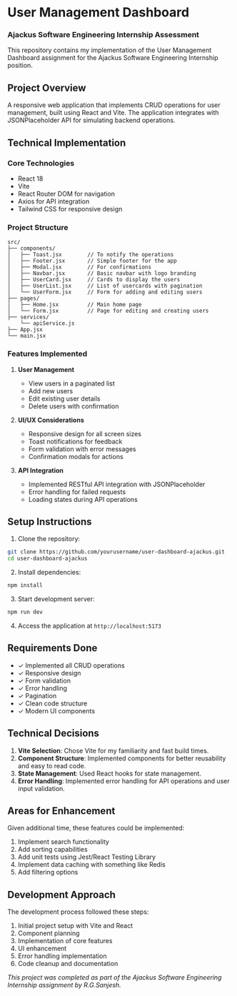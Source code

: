 # User Management Dashboard

### Ajackus Software Engineering Internship Assessment

This repository contains my implementation of the User Management Dashboard assignment for the Ajackus Software Engineering Internship position.

## Project Overview

A responsive web application that implements CRUD operations for user management, built using React and Vite. The application integrates with JSONPlaceholder API for simulating backend operations.

## Technical Implementation

### Core Technologies

- React 18
- Vite
- React Router DOM for navigation
- Axios for API integration
- Tailwind CSS for responsive design

### Project Structure

```
src/
├── components/
│   ├── Toast.jsx        // To notify the operations
│   ├── Footer.jsx       // Simple footer for the app
│   ├── Modal.jsx        // For confirmations
│   ├── Navbar.jsx       // Basic navbar with logo branding
│   ├── UserCard.jsx     // Cards to display the users
│   ├── UserList.jsx     // List of usercards with pagination
│   └── UserForm.jsx     // Form for adding and editing users
├── pages/
│   ├── Home.jsx         // Main home page
│   └── Form.jsx         // Page for editing and creating users
├── services/
    └── apiService.js
├── App.jsx
└── main.jsx
```

### Features Implemented

1. **User Management**

   - View users in a paginated list
   - Add new users
   - Edit existing user details
   - Delete users with confirmation

2. **UI/UX Considerations**

   - Responsive design for all screen sizes
   - Toast notifications for feedback
   - Form validation with error messages
   - Confirmation modals for actions

3. **API Integration**
   - Implemented RESTful API integration with JSONPlaceholder
   - Error handling for failed requests
   - Loading states during API operations

## Setup Instructions

1. Clone the repository:

```bash
git clone https://github.com/yourusername/user-dashboard-ajackus.git
cd user-dashboard-ajackus
```

2. Install dependencies:

```bash
npm install
```

3. Start development server:

```bash
npm run dev
```

4. Access the application at `http://localhost:5173`

## Requirements Done

- ✓ Implemented all CRUD operations
- ✓ Responsive design
- ✓ Form validation
- ✓ Error handling
- ✓ Pagination
- ✓ Clean code structure
- ✓ Modern UI components

## Technical Decisions

1. **Vite Selection**: Chose Vite for my familiarity and fast build times.
2. **Component Structure**: Implemented components for better reusability and easy to read code.
3. **State Management**: Used React hooks for state management.
4. **Error Handling**: Implemented error handling for API operations and user input validation.

## Areas for Enhancement

Given additional time, these features could be implemented:

1. Implement search functionality
2. Add sorting capabilities
3. Add unit tests using Jest/React Testing Library
4. Implement data caching with something like Redis
5. Add filtering options

## Development Approach

The development process followed these steps:

1. Initial project setup with Vite and React
2. Component planning
3. Implementation of core features
4. UI enhancement
5. Error handling implementation
6. Code cleanup and documentation

_This project was completed as part of the Ajackus Software Engineering Internship assignment by R.G.Sanjesh._
